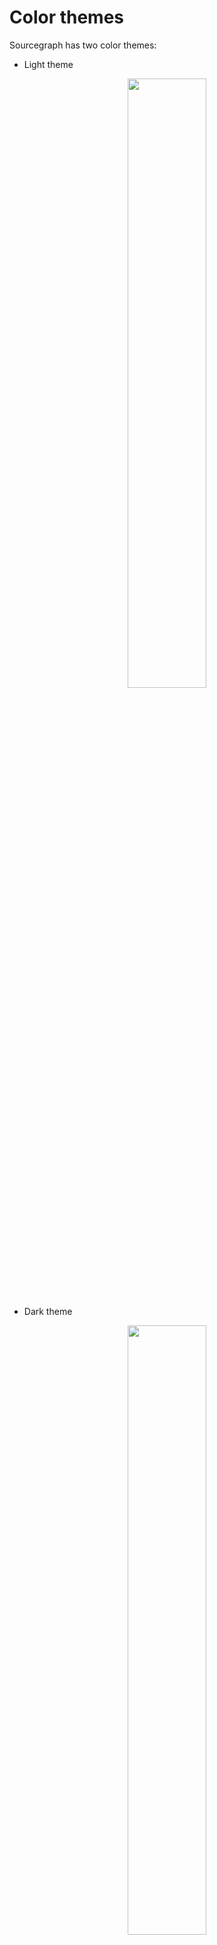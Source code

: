 # Color themes

Sourcegraph has two color themes:

- Light theme
<center><img src="https://sourcegraphstatic.com/docs/images/usage/light-theme-sourcegraph.png" width="50%"></center>

- Dark theme
<center><img src="https://sourcegraphstatic.com/docs/images/usage/dark-theme-sourcegraph.png" width="50%"></center>

Signed-in users can switch between the color themes by going to **User menu** > **Use dark/light theme** .
